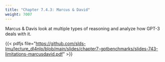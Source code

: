 ```yaml
---
title: "Chapter 7.4.3: Marcus & David"
weight: 7007
---
```


Marcus & Davis look at multiple types of reasoning and analyze how GPT-3 deals with it.

<!--more-->

{{< pdfjs file="https://github.com/slds-lmu/lecture_dl4nlp/blob/main/slides/chapter7-gptbenchmarks/slides-743-limitations-marcusdavid.pdf" >}}
